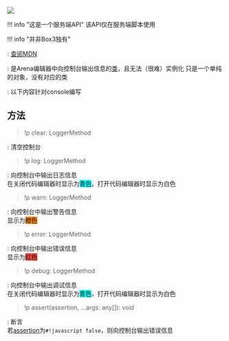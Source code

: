 <a href="https://github.com/qndm"><img src="https://img.shields.io/badge/%E8%B4%A1%E7%8C%AE%E8%80%85-qndm-blue"></img></a>

!!! info "这是一个服务端API"
    该API仅在服务端脚本使用

!!! info "[](console)并非Box3独有"

:   [查阅MDN](https://developer.mozilla.org/zh-CN/docs/Web/API/console)

:   [](GameConsole)是Arena编辑器中向控制台输出信息的[类](class)，且无法（很难）实例化
    [](console)只是一个单纯的对象，没有对应的类

:   以下内容针对<docs-def>console</docs-def>编写

## 方法
> !p clear: LoggerMethod

:   清空控制台

> !p log: LoggerMethod

:   向控制台中输出日志信息  
    在关闭代码编辑器时显示为<span class="coloredWord" style="background-color: #00fff2">青色</span>，打开代码编辑器时显示为<span class="coloredWord" style="background-color: #ffffff">白色</span>

> !p warn: LoggerMethod

:   向控制台中输出警告信息  
    显示为<span class="coloredWord" style="background-color: #fc8308">橙色</span>

> !p error: LoggerMethod

:   向控制台中输出错误信息  
    显示为<span class="coloredWord" style="background-color: #f44336">红色</span>

> !p debug: LoggerMethod

:   向控制台中输出调试信息  
    在关闭代码编辑器时显示为<span class="coloredWord" style="background-color: #00fff2">青色</span>，打开代码编辑器时显示为<span class="coloredWord" style="background-color: #ffffff">白色</span>

> !p assert(assertion, ...args: any[]): void

:   断言  
    若[assertion](arg)为`#!javascript false`，则向控制台输出错误信息
